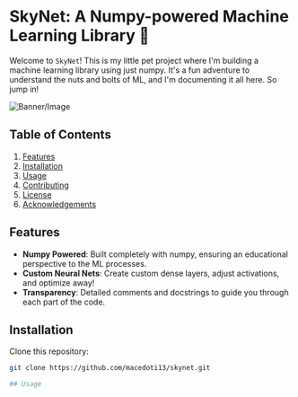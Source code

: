 # SkyNet: A Numpy-powered Machine Learning Library 🚀

Welcome to `SkyNet`! This is my little pet project where I'm building a machine learning library using just numpy. It's a fun adventure to understand the nuts and bolts of ML, and I'm documenting it all here. So jump in!

![Banner/Image](path-to-image-if-you-have-any.jpg)

## Table of Contents
1. [Features](#features)
2. [Installation](#installation)
3. [Usage](#usage)
4. [Contributing](#contributing)
5. [License](#license)
6. [Acknowledgements](#acknowledgements)

## Features
- **Numpy Powered**: Built completely with numpy, ensuring an educational perspective to the ML processes.
- **Custom Neural Nets**: Create custom dense layers, adjust activations, and optimize away!
- **Transparency**: Detailed comments and docstrings to guide you through each part of the code.

## Installation
Clone this repository:
```bash
git clone https://github.com/macedoti13/skynet.git

## Usage